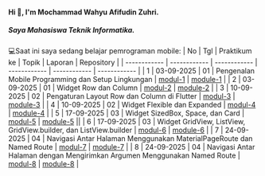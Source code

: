 #### Hi 👋, I'm Mochammad Wahyu Afifudin Zuhri. 
##### Saya Mahasiswa Teknik Informatika.

💻Saat ini saya sedang belajar pemrograman mobile:
| No  | Tgl  | Praktikum ke  | Topik  | Laporan | Repository |
| ------------ | ------------ | ------------ | ------------ | ------------ | ------------ | 
|  1 | 03-09-2025  | 01  | Pengenalan Mobile Programming dan Setup Lingkungan  | [modul-1](https://docs.google.com/document/d/1aVRJTNYvTpJY1oBlYQX1pxzbSQFfJ98n/edit?usp=sharing&ouid=104944616880503288967&rtpof=true&sd=true "Modul-1") | [module-1](https://github.com/afifdnz/mobile-practicum-module-1 "program-module-1") |
|  2 | 03-09-2025  | 01  | Widget Row dan Column  | [modul-2](https://drive.google.com/file/d/1dNiOXGEjN2okjy5jZKwLnRnzejAlS0DY/view?usp=sharing "Modul-2") | [module-2](https://github.com/afifdnz/mobile-practicum-module-2 "program-module-2") |
|  3 | 10-09-2025  | 02  | Pengaturan Layout Row dan Column di Flutter  | [modul-3](https://drive.google.com/file/d/1PG5svCmdgUNcDbBr_iRXP8Yn7EnVSPk-/view?usp=sharing "Modul-3") | [module-3](https://github.com/afifdnz/mobile-practicum-module-3 "program-module-3") |
|  4 | 10-09-2025  | 02  | Widget Flexible dan Expanded | [modul-4](https://drive.google.com/file/d/1O4u3BhrZqfH0L-oA_QR5_iUNkSWPLp7R/view?usp=sharing "Modul-4") | [module-4](https://github.com/afifdnz/mobile-practicum-module-4 "program-module-4") |
|  5 | 17-09-2025  | 03  | Widget SizedBox, Space, dan Card | [modul-5](https://drive.google.com/file/d/1R_hvyBNicenhJsbIAQB1OPqSTscnSZ4l/view?usp=sharing "Modul-5") | [module-5](https://github.com/afifdnz/mobile-practicum-module-5 "program-module-5") ||
|  6 | 17-09-2025  | 03  | Widget GridView, ListView, GridView.builder, dan ListView.builder | [modul-6](https://drive.google.com/file/d/14aD7JJU9ghwqoeK4nSCayYfSsvtwiEBr/view?usp=sharing "Modul-6") | [module-6](https://github.com/afifdnz/mobile-practicum-6 "program-module-6") |
|  7 | 24-09-2025  | 04  | Navigasi Antar Halaman Menggunakan MaterialPageRoute dan Named Route | [modul-7](https://drive.google.com/file/d/14aD7JJU9ghwqoeK4nSCayYfSsvtwiEBr/view?usp=sharing "Modul-7") | [module-7](https://github.com/afifdnz/mobile-practicum-7 "program-module-module-7") |
|  8 | 24-09-2025  | 04  | Navigasi Antar Halaman dengan Mengirimkan Argumen Menggunakan Named Route | [modul-8](https://drive.google.com/file/d/14aD7JJU9ghwqoeK4nSCayYfSsvtwiEBr/view?usp=sharing "Modul-8") | [module-8](https://github.com/afifdnz/mobile-practicum-module-8 "program-module-8") |
